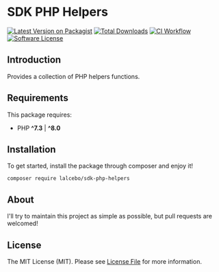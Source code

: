 # SDK PHP Helpers

[![Latest Version on Packagist][ico-version]][link-packagist]
[![Total Downloads][ico-downloads]][link-downloads]
[![CI Workflow][ico-workflow]][link-workflow]
[![Software License][ico-license]][link-license]

## Introduction

Provides a collection of PHP helpers functions.

## Requirements

This package requires:

- PHP **^7.3** | **^8.0**

## Installation

To get started, install the package through composer and enjoy it!

```shell
composer require lalcebo/sdk-php-helpers
```

## About

I'll try to maintain this project as simple as possible, but pull requests are welcomed!

## License

The MIT License (MIT). Please see [License File][link-license] for more information.

[ico-version]: https://img.shields.io/packagist/v/lalcebo/sdk-php-helpers.svg?style=flat-square
[ico-license]: https://img.shields.io/badge/license-MIT-brightgreen.svg?style=flat-square
[ico-downloads]: https://img.shields.io/packagist/dt/lalcebo/sdk-php-helpers.svg?style=flat-square
[ico-workflow]: https://img.shields.io/github/workflow/status/lalcebo/sdk-php-helpers/CI?style=flat-square

[link-packagist]: https://packagist.org/packages/lalcebo/sdk-php-helpers
[link-license]: LICENSE
[link-downloads]: https://packagist.org/packages/lalcebo/sdk-php-helpers
[link-workflow]: https://github.com/lalcebo/sdk-php-helpers/actions/workflows/ci.yml
